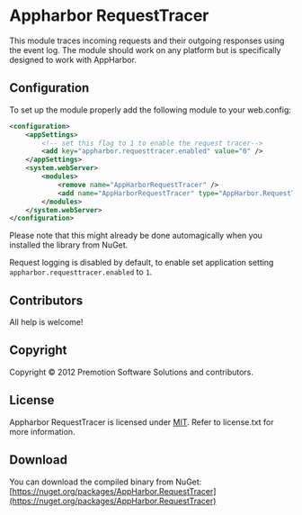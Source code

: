 # Appharbor RequestTracer

This module traces incoming requests and their outgoing responses using the event log. The module should work on any platform but is specifically designed to work with AppHarbor.

## Configuration

To set up the module properly add the following module to your web.config:

```xml
<configuration>
	<appSettings>
		<!-- set this flag to 1 to enable the request tracer-->
		<add key="appharbor.requesttracer.enabled" value="0" />
	</appSettings>
	<system.webServer>
		<modules>
			<remove name="AppHarborRequestTracer" />
			<add name="AppHarborRequestTracer" type="AppHarbor.RequestTracer.RequestLoggingModule, AppHarbor.RequestTracer" />
		</modules>
	</system.webServer>
</configuration>
```

Please note that this might already be done automagically when you installed the library from NuGet.

Request logging is disabled by default, to enable set application setting `appharbor.requesttracer.enabled` to `1`.

## Contributors

All help is welcome!

## Copyright

Copyright © 2012 Premotion Software Solutions and contributors.

## License

Appharbor RequestTracer is licensed under [MIT](http://www.opensource.org/licenses/mit-license.php "Read more about the MIT license form"). Refer to license.txt for more information.

## Download
You can download the compiled binary from NuGet: [https://nuget.org/packages/AppHarbor.RequestTracer](https://nuget.org/packages/AppHarbor.RequestTracer)
